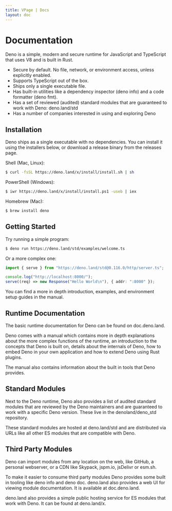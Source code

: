 ```yaml
---
title: VPage | Docs
layout: doc
---
```


# Documentation
Deno is a simple, modern and secure runtime for JavaScript and TypeScript that uses V8 and is built in Rust.

* Secure by default. No file, network, or environment access, unless explicitly enabled.
* Supports TypeScript out of the box.
* Ships only a single executable file.
* Has built-in utilities like a dependency inspector (deno info) and a code formatter (deno fmt).
* Has a set of reviewed (audited) standard modules that are guaranteed to work with Deno: deno.land/std
* Has a number of companies interested in using and exploring Deno

## Installation
Deno ships as a single executable with no dependencies. You can install it using the installers below, or download a release binary from the releases page.

Shell (Mac, Linux):
```bash
$ curl -fsSL https://deno.land/x/install/install.sh | sh
```

PowerShell (Windows):
```bash
$ iwr https://deno.land/x/install/install.ps1 -useb | iex
```

Homebrew (Mac):
```bash
$ brew install deno
```

## Getting Started
Try running a simple program:

```bash
$ deno run https://deno.land/std/examples/welcome.ts
```

Or a more complex one:
```ts
import { serve } from "https://deno.land/std@0.116.0/http/server.ts";

console.log("http://localhost:8000/");
serve((req) => new Response("Hello World\n"), { addr: ":8000" });
```

You can find a more in depth introduction, examples, and environment setup guides in the manual.

## Runtime Documentation
The basic runtime documentation for Deno can be found on doc.deno.land.

Deno comes with a manual which contains more in depth explanations about the more complex functions of the runtime, an introduction to the concepts that Deno is built on, details about the internals of Deno, how to embed Deno in your own application and how to extend Deno using Rust plugins.

The manual also contains information about the built in tools that Deno provides.

## Standard Modules
Next to the Deno runtime, Deno also provides a list of audited standard modules that are reviewed by the Deno maintainers and are guaranteed to work with a specific Deno version. These live in the denoland/deno_std repository.

These standard modules are hosted at deno.land/std and are distributed via URLs like all other ES modules that are compatible with Deno.

## Third Party Modules
Deno can import modules from any location on the web, like GitHub, a personal webserver, or a CDN like Skypack, jspm.io, jsDelivr or esm.sh.

To make it easier to consume third party modules Deno provides some built in tooling like deno info and deno doc. deno.land also provides a web UI for viewing module documentation. It is available at doc.deno.land.

deno.land also provides a simple public hosting service for ES modules that work with Deno. It can be found at deno.land/x.
